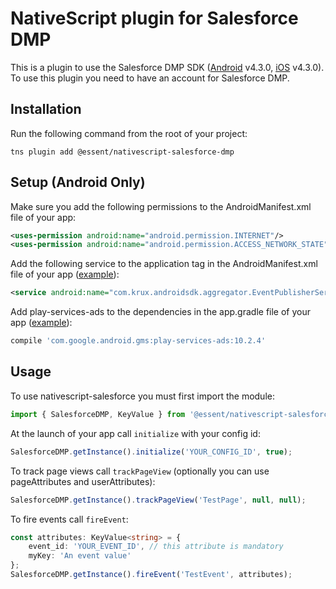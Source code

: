 # NativeScript plugin for Salesforce DMP

This is a plugin to use the Salesforce DMP SDK ([Android](https://konsole.zendesk.com/hc/en-us/articles/226031268-Android-SDK-Implementation-Guide) v4.3.0, [iOS](https://konsole.zendesk.com/hc/en-us/articles/219986988-iOS-SDK-Implementation-Guide) v4.3.0). To use this plugin you need to have an account for Salesforce DMP.

## Installation

Run the following command from the root of your project:
```console
tns plugin add @essent/nativescript-salesforce-dmp
```

## Setup (Android Only)

Make sure you add the following permissions to the AndroidManifest.xml file of your app:
```xml
<uses-permission android:name="android.permission.INTERNET"/>
<uses-permission android:name="android.permission.ACCESS_NETWORK_STATE"/>
```

Add the following service to the application tag in the AndroidManifest.xml file of your app ([example](./demo/app/App_Resources/Android/AndroidManifest.xml)):
```xml
<service android:name="com.krux.androidsdk.aggregator.EventPublisherService" android:enabled="true" />
```

Add play-services-ads to the dependencies in the app.gradle file of your app ([example](./demo/app/App_Resources/Android/app.gradle)):
```gradle
compile 'com.google.android.gms:play-services-ads:10.2.4'
```

## Usage

To use nativescript-salesforce you must first import the module:
```ts
import { SalesforceDMP, KeyValue } from '@essent/nativescript-salesforce-dmp';
```

At the launch of your app call `initialize` with your config id:
```ts
SalesforceDMP.getInstance().initialize('YOUR_CONFIG_ID', true);
```

To track page views call `trackPageView` (optionally you can use pageAttributes and userAttributes):
```ts
SalesforceDMP.getInstance().trackPageView('TestPage', null, null);
```

To fire events call `fireEvent`:
```ts
const attributes: KeyValue<string> = {
    event_id: 'YOUR_EVENT_ID', // this attribute is mandatory
    myKey: 'An event value'
};
SalesforceDMP.getInstance().fireEvent('TestEvent', attributes);
```

